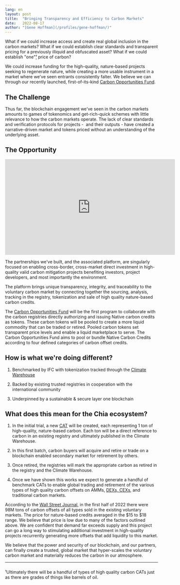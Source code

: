 ```yaml
---
lang: en
layout: post
title:  "Bringing Transparency and Efficiency to Carbon Markets"
date:   2022-08-17
author: "[Gene Hoffman](/profiles/gene-hoffman/)"
---
```


What if we could increase access and create real global inclusion in the carbon markets? What if we could establish clear standards and transparent pricing for a previously illiquid and obfuscated asset? What if we could establish "one"<a href="#ft-1">¹</a> price of carbon?

We could increase funding for the high-quality, nature-based projects seeking to regenerate nature, while creating a more usable instrument in a market where we've seen entrants consistently falter. We believe we can through our recently launched, first-of-its-kind [Carbon Opportunities Fund](https://pressroom.ifc.org/all/pages/PressDetail.aspx?ID=27145).

## The Challenge

Thus far, the blockchain engagement we've seen in the carbon markets amounts to games of tokenomics and get-rich-quick schemes with little relevance to how the carbon markets operate. The lack of clear standards and verification protocols for projects -  and their outputs - have created a narrative-driven market and tokens priced without an understanding of the underlying asset.

## The Opportunity

<div class="iframe-container">
<iframe width="560" height="315" src="https://www.youtube.com/embed/DaG9eGBbcmw" title="YouTube video player" frameborder="0" allow="accelerometer; autoplay; clipboard-write; encrypted-media; gyroscope; picture-in-picture" allowfullscreen></iframe>
</div>

The partnerships we've built, and the associated platform, are singularly focused on enabling cross-border, cross-market direct investment in high-quality valid carbon mitigation projects benefiting investors, project developers, and most importantly the environment.

The platform brings unique transparency, integrity, and traceability to the voluntary carbon market by connecting together the sourcing, analysis, tracking in the registry, tokenization and sale of high quality nature-based carbon credits.

The [Carbon Opportunities Fund](https://www.reuters.com/article/worldbank-carbon-fund/exclusive-world-banks-ifc-taps-blockchain-for-carbon-offsets-idUSL8N2ZN6E7) will be the first program to collaborate with the carbon registries directly authorizing and issuing Native carbon credits as tokens. These carbon tokens will be pooled to create a more liquid commodity that can be traded or retired. Pooled carbon tokens set transparent price levels and enable a liquid marketplace to serve. The Carbon Opportunities Fund aims to pool or bundle Native Carbon Credits according to four defined categories of carbon offset credits.

## How is what we're doing different?

1.  Benchmarked by IFC with tokenization tracked through the [Climate Warehouse](https://www.theclimatewarehouse.org/)

2.  Backed by existing trusted registries in cooperation with the international community

3.  Underpinned by a sustainable & secure layer one blockchain

## What does this mean for the Chia ecosystem?

1.  In the initial trial, a new [CAT](https://www.chia.net/2021/11/15/the-CATs-out-of-the-bag.en.html) will be created, each representing 1 ton of high-quality, nature-based carbon. Each ton will be a direct reference to carbon in an existing registry and ultimately published in the Climate Warehouse.

2.  In this first batch, carbon buyers will acquire and retire or trade on a blockchain enabled secondary market for retirement by others.

3.  Once retired, the registries will mark the appropriate carbon as retired in the registry and the Climate Warehouse.

4.  Once we have shown this works we expect to generate a handful of benchmark CATs to enable global trading and retirement of the various types of high quality carbon offsets on AMMs, [DEXs, CEXs](https://chialinks.com/exchanges/), and traditional carbon markets.

According to the [Wall Street Journal](https://www.wsj.com/articles/booming-carbon-credits-market-took-hit-as-stocks-sold-off-11658447086), in the first half of 2022 there were 98M tons of carbon offsets of all types sold in the existing voluntary markets. The price for nature-based credits averaged in the $15 to $18 range. We believe that price is low due to many of the factors outlined above. We are confident that demand far exceeds supply and this project can go a long way to stimulating additional investment in high-quality projects recurrently generating more offsets that add liquidity to this market.

We believe that the power and security of our blockchain, and our partners, can finally create a trusted, global market that hyper-scales the voluntary carbon market and materially reduces the carbon in our atmosphere.

---
<h3 id="ft-1"></h3>
¹Ultimately there will be a handful of types of high quality carbon CATs  just as there are grades of things like barrels of oil.
